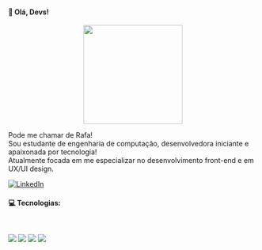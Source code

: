    #### 🖖 Olá, Devs! 
  
<p  align="center" >
  <img width=200px src="https://user-images.githubusercontent.com/54906981/88406298-de88e480-cda6-11ea-8598-b3a094aff881.gif"> 
  </p>



Pode me chamar de Rafa! <br>
Sou estudante de engenharia de computação, desenvolvedora iniciante e apaixonada por tecnologia! <br>
Atualmente focada em me especializar no desenvolvimento front-end e em UX/UI design.<br>

<a href="https://www.linkedin.com/in/rafaela-odro" target="_blank"><img src="https://img.shields.io/badge/LinkedIn-%230077B5.svg?&style=flat-square&logo=linkedin&logoColor=white" alt="LinkedIn"></a> 
  </p>

#### 💻 Tecnologias:
<br>

<img src="https://img.shields.io/badge/-HTML5-E34F26?style=flat&logo=html5&logoColor=white"> <img src="https://img.shields.io/badge/-CSS3-1572B6?style=flat&logo=css3"> <img src="https://img.shields.io/badge/-Bootstrap-563D7C?style=flat&logo=bootstrap"> <img src="https://img.shields.io/badge/-JavaScript-black?style=flat&logo=javascript"> 



